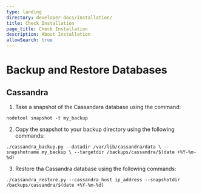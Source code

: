```yaml
---
type: landing
directory: developer-docs/installation/
title: Check Installation
page_title: Check Installation
description: About Installation
allowSearch: true
---
```

#  Backup and Restore Databases

## Cassandra

1. Take a snapshot of the Cassandara database using the command:

`nodetool snapshot -t my_backup`

2. Copy the snapshot to your backup directory using the following commands:

`./cassandra_backup.py --datadir /var/lib/cassandra/data \
                      --snapshotname my_backup \
                      --targetdir /backups/cassandra/$(date +%Y-%m-%d)`

3. Restore tha Cassandra database using the following commands:

`./cassandra_restore.py --cassandra_host ip_address
                       --snapshotdir /backups/cassandra/$(date +%Y-%m-%d)`
